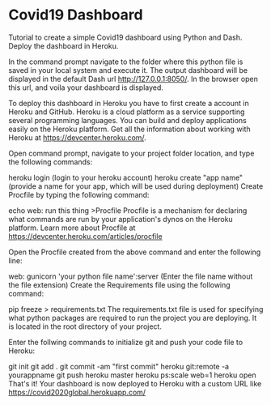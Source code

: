 # Covid19 Dashboard
Tutorial to create a simple Covid19 dashboard using Python and Dash. Deploy the dashboard in Heroku.

In the command prompt navigate to the folder where this python file is saved in your local system and execute it. The output dashboard will be displayed in the default Dash url http://127.0.0.1:8050/. In the browser open this url, and voila your dashboard is displayed.

To deploy this dashboard in Heroku you have to first create a account in Heroku and GitHub. Heroku is a cloud platform as a service supporting several programming languages. You can build and deploy applications easily on the Heroku platform. Get all the information about working with Heroku at https://devcenter.heroku.com/. 

Open command prompt, navigate to your project folder location, and type the following commands:

heroku login (login to your heroku account)
heroku create "app name" (provide a name for your app, which will be used during deployment)
Create Procfile by typing the following command:

echo web: run this thing >Procfile
Procfile is a mechanism for declaring what commands are run by your application's dynos on the Heroku platform. Learn more about Procfile at https://devcenter.heroku.com/articles/procfile

Open the Procfile created from the above command and enter the following line:

web: gunicorn 'your python file name':server (Enter the file name without the file extension)
Create the Requirements file using the following command:

pip freeze > requirements.txt
The requirements.txt file is used for specifying what python packages are required to run the project you are deploying. It is located in the root directory of your project.

Enter the follwing commands to initialize git and push your code file to Heroku:

git init
git add .
git commit -am "first commit"
heroku git:remote -a yourappname
git push heroku master
heroku ps:scale web=1
heroku open
That's it! Your dashboard is now deployed to Heroku with a custom URL like https://covid2020global.herokuapp.com/

